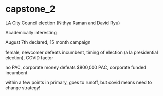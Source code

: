 # capstone_2

LA City Council election (Nithya Raman and David Ryu)

Academically interesting

August 7th declared, 15 month campaign

female, newcomer defeats incumbent, timing of election (a la presidential election), COVID factor

no PAC, corporate money defeats $800,000 PAC, corporate funded incumbent

within a few points in primary, goes to runoff, but covid means need to change strategy!
